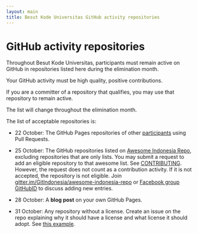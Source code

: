 ```yaml
---
layout: main
title: Besut Kode Universitas GitHub activity repositories
---
```


# GitHub activity repositories

Throughout Besut Kode Universitas, participants must remain active on GitHub
in repositories listed here during the elimination month.

Your GitHub activity must be high quality, positive contributions.

If you are a committer of a repository that qualifies,
you may use that repository to remain active.

The list will change throughout the elimination month.

The list of acceptable repositories is:

-  22 October: The GitHub Pages repositories of other
   [participants](https://besutkode.github.io/peserta-universitas.html)
   using Pull Requests.

-  25 October: The GitHub repositories listed on
   [Awesome Indonesia Repo](https://github.com/GitIndonesia/awesome-indonesia-repo),
   excluding repositories that are only lists.
   You may submit a request to add an eligible repository to that awesome list.
   See [CONTRIBUTING](https://github.com/GitIndonesia/awesome-indonesia-repo/blob/master/CONTRIBUTING.md).  However, the request does not count as a contribution activity. If it is not accepted, the repository is not eligible.  Join
   [gitter.im/GitIndonesia/awesome-indonesia-repo](https://gitter.im/GitIndonesia/awesome-indonesia-repo)
   or [Facebook group GitHubID](https://www.facebook.com/groups/GitHubID/) to
   discuss adding new entries.

-  28 October: A **blog post** on your own GitHub Pages.

-  31 October: Any repository without a license. Create an issue on the repo explaining why it should have a license and what license it should adopt. See [this example](https://github.com/endymuhardin/buku-git/issues/5).
